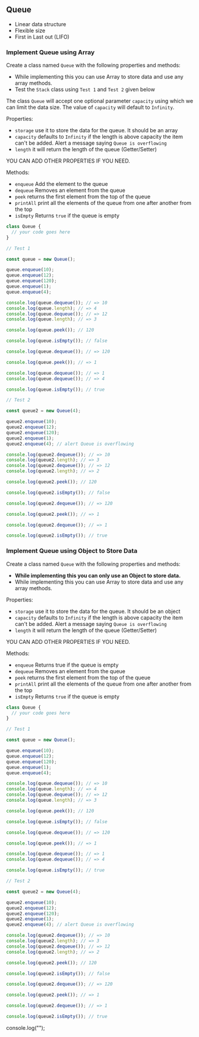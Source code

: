 ## Queue

- Linear data structure
- Flexible size
- First in Last out (LIFO)

### Implement Queue using Array

Create a class named `Queue` with the following properties and methods:

- While implementing this you can use Array to store data and use any array methods.
- Test the `Stack` class using `Test 1` and `Test 2` given below

The class `Queue` will accept one optional parameter `capacity` using which we can limit the data size. The value of `capacity` will default to `Infinity`.

Properties:

- `storage` use it to store the data for the queue. It should be an array
- `capacity` defaults to `Infinity` if the length is above capacity the item can't be added. Alert a message saying `Queue is overflowing`
- `length` it will return the length of the queue (Getter/Setter)

YOU CAN ADD OTHER PROPERTIES IF YOU NEED.

Methods:

- `enqueue` Add the element to the queue
- `dequeue` Removes an element from the queue
- `peek` returns the first element from the top of the queue
- `printAll` print all the elements of the queue from one after another from the top
- `isEmpty` Returns `true` if the queue is empty

```js
class Queue {
  // your code goes here
}

// Test 1

const queue = new Queue();

queue.enqueue(10);
queue.enqueue(12);
queue.enqueue(120);
queue.enqueue(1);
queue.enqueue(4);

console.log(queue.dequeue()); // => 10
console.log(queue.length); // => 4
console.log(queue.dequeue()); // => 12
console.log(queue.length); // => 3

console.log(queue.peek()); // 120

console.log(queue.isEmpty()); // false

console.log(queue.dequeue()); // => 120

console.log(queue.peek()); // => 1

console.log(queue.dequeue()); // => 1
console.log(queue.dequeue()); // => 4

console.log(queue.isEmpty()); // true

// Test 2

const queue2 = new Queue(4);

queue2.enqueue(10);
queue2.enqueue(12);
queue2.enqueue(120);
queue2.enqueue(1);
queue2.enqueue(4); // alert Queue is overflowing

console.log(queue2.dequeue()); // => 10
console.log(queue2.length); // => 3
console.log(queue2.dequeue()); // => 12
console.log(queue2.length); // => 2

console.log(queue2.peek()); // 120

console.log(queue2.isEmpty()); // false

console.log(queue2.dequeue()); // => 120

console.log(queue2.peek()); // => 1

console.log(queue2.dequeue()); // => 1

console.log(queue2.isEmpty()); // true
```

### Implement Queue using Object to Store Data

Create a class named `Queue` with the following properties and methods:

- **While implementing this you can only use an Object to store data.**
- While implementing this you can use Array to store data and use any array methods.

Properties:

- `storage` use it to store the data for the queue. It should be an object
- `capacity` defaults to `Infinity` if the length is above capacity the item can't be added. Alert a message saying `Queue is overflowing`
- `length` it will return the length of the queue (Getter/Setter)

YOU CAN ADD OTHER PROPERTIES IF YOU NEED.

Methods:

- `enqueue` Returns true if the queue is empty
- `dequeue` Removes an element from the queue
- `peek` returns the first element from the top of the queue
- `printAll` print all the elements of the queue from one after another from the top
- `isEmpty` Returns `true` if the queue is empty

```js
class Queue {
  // your code goes here
}

// Test 1

const queue = new Queue();

queue.enqueue(10);
queue.enqueue(12);
queue.enqueue(120);
queue.enqueue(1);
queue.enqueue(4);

console.log(queue.dequeue()); // => 10
console.log(queue.length); // => 4
console.log(queue.dequeue()); // => 12
console.log(queue.length); // => 3

console.log(queue.peek()); // 120

console.log(queue.isEmpty()); // false

console.log(queue.dequeue()); // => 120

console.log(queue.peek()); // => 1

console.log(queue.dequeue()); // => 1
console.log(queue.dequeue()); // => 4

console.log(queue.isEmpty()); // true

// Test 2

const queue2 = new Queue(4);

queue2.enqueue(10);
queue2.enqueue(12);
queue2.enqueue(120);
queue2.enqueue(1);
queue2.enqueue(4); // alert Queue is overflowing

console.log(queue2.dequeue()); // => 10
console.log(queue2.length); // => 3
console.log(queue2.dequeue()); // => 12
console.log(queue2.length); // => 2

console.log(queue2.peek()); // 120

console.log(queue2.isEmpty()); // false

console.log(queue2.dequeue()); // => 120

console.log(queue2.peek()); // => 1

console.log(queue2.dequeue()); // => 1

console.log(queue2.isEmpty()); // true
```
console.log("");
